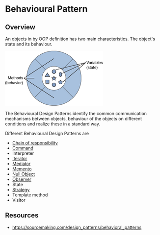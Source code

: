 # Behavioural Pattern

## Overview
An objects in by OOP definition has two main characteristics. 
The object's state and its behaviour. 

![object](./object.png)

The Behavioural Design Patterns identify the common communication mechanisms between objects, behaviour of the objects on different conditions and realize these in a standard way.

Different Behavioural Design Patterns are
- [Chain of responsibility](./ChainOfResponsibility)
- [Command](./Command)
- Interpreter
- [Iterator](./Iterator)
- [Mediator](./Mediator)
- [Memento](./Memento)
- [Null Object](./NullObject)
- [Observer](./Observer)
- State
- [Strategy](./Strategy)
- Template method
- Visitor

## Resources
 - https://sourcemaking.com/design_patterns/behavioral_patterns
